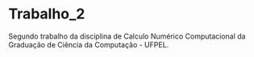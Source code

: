 # Trabalho_2

Segundo trabalho da disciplina de Calculo Numérico Computacional da Graduação de Ciência da Computação - UFPEL.
